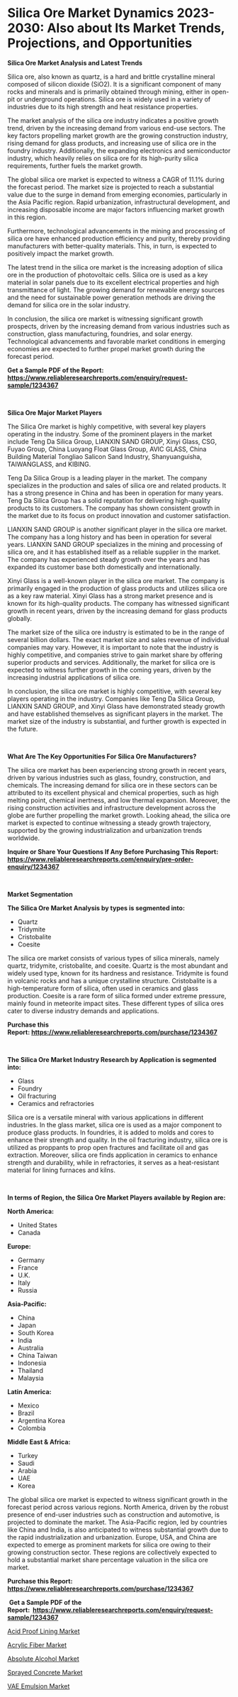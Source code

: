 <p><h1>Silica Ore Market Dynamics 2023-2030: Also about Its Market Trends, Projections, and Opportunities</h1></p><p><strong>Silica Ore Market Analysis and Latest Trends</strong></p>
<p><p>Silica ore, also known as quartz, is a hard and brittle crystalline mineral composed of silicon dioxide (SiO2). It is a significant component of many rocks and minerals and is primarily obtained through mining, either in open-pit or underground operations. Silica ore is widely used in a variety of industries due to its high strength and heat resistance properties.</p><p>The market analysis of the silica ore industry indicates a positive growth trend, driven by the increasing demand from various end-use sectors. The key factors propelling market growth are the growing construction industry, rising demand for glass products, and increasing use of silica ore in the foundry industry. Additionally, the expanding electronics and semiconductor industry, which heavily relies on silica ore for its high-purity silica requirements, further fuels the market growth.</p><p>The global silica ore market is expected to witness a CAGR of 11.1% during the forecast period. The market size is projected to reach a substantial value due to the surge in demand from emerging economies, particularly in the Asia Pacific region. Rapid urbanization, infrastructural development, and increasing disposable income are major factors influencing market growth in this region.</p><p>Furthermore, technological advancements in the mining and processing of silica ore have enhanced production efficiency and purity, thereby providing manufacturers with better-quality materials. This, in turn, is expected to positively impact the market growth.</p><p>The latest trend in the silica ore market is the increasing adoption of silica ore in the production of photovoltaic cells. Silica ore is used as a key material in solar panels due to its excellent electrical properties and high transmittance of light. The growing demand for renewable energy sources and the need for sustainable power generation methods are driving the demand for silica ore in the solar industry.</p><p>In conclusion, the silica ore market is witnessing significant growth prospects, driven by the increasing demand from various industries such as construction, glass manufacturing, foundries, and solar energy. Technological advancements and favorable market conditions in emerging economies are expected to further propel market growth during the forecast period.</p></p>
<p><strong>Get a Sample PDF of the Report:&nbsp; <a href="https://www.reliableresearchreports.com/enquiry/request-sample/1234367">https://www.reliableresearchreports.com/enquiry/request-sample/1234367</a></strong></p>
<p>&nbsp;</p>
<p><strong>Silica Ore Major Market Players</strong></p>
<p><p>The Silica Ore market is highly competitive, with several key players operating in the industry. Some of the prominent players in the market include Teng Da Silica Group, LIANXIN SAND GROUP, Xinyi Glass, CSG, Fuyao Group, China Luoyang Float Glass Group, AVIC GLASS, China Building Material Tongliao Salicon Sand Industry, Shanyuanguisha, TAIWANGLASS, and KIBING.</p><p>Teng Da Silica Group is a leading player in the market. The company specializes in the production and sales of silica ore and related products. It has a strong presence in China and has been in operation for many years. Teng Da Silica Group has a solid reputation for delivering high-quality products to its customers. The company has shown consistent growth in the market due to its focus on product innovation and customer satisfaction.</p><p>LIANXIN SAND GROUP is another significant player in the silica ore market. The company has a long history and has been in operation for several years. LIANXIN SAND GROUP specializes in the mining and processing of silica ore, and it has established itself as a reliable supplier in the market. The company has experienced steady growth over the years and has expanded its customer base both domestically and internationally.</p><p>Xinyi Glass is a well-known player in the silica ore market. The company is primarily engaged in the production of glass products and utilizes silica ore as a key raw material. Xinyi Glass has a strong market presence and is known for its high-quality products. The company has witnessed significant growth in recent years, driven by the increasing demand for glass products globally.</p><p>The market size of the silica ore industry is estimated to be in the range of several billion dollars. The exact market size and sales revenue of individual companies may vary. However, it is important to note that the industry is highly competitive, and companies strive to gain market share by offering superior products and services. Additionally, the market for silica ore is expected to witness further growth in the coming years, driven by the increasing industrial applications of silica ore.</p><p>In conclusion, the silica ore market is highly competitive, with several key players operating in the industry. Companies like Teng Da Silica Group, LIANXIN SAND GROUP, and Xinyi Glass have demonstrated steady growth and have established themselves as significant players in the market. The market size of the industry is substantial, and further growth is expected in the future.</p></p>
<p>&nbsp;</p>
<p><strong>What Are The Key Opportunities For Silica Ore Manufacturers?</strong></p>
<p><p>The silica ore market has been experiencing strong growth in recent years, driven by various industries such as glass, foundry, construction, and chemicals. The increasing demand for silica ore in these sectors can be attributed to its excellent physical and chemical properties, such as high melting point, chemical inertness, and low thermal expansion. Moreover, the rising construction activities and infrastructure development across the globe are further propelling the market growth. Looking ahead, the silica ore market is expected to continue witnessing a steady growth trajectory, supported by the growing industrialization and urbanization trends worldwide.</p></p>
<p><strong>Inquire or Share Your Questions If Any Before Purchasing This Report: <a href="https://www.reliableresearchreports.com/enquiry/pre-order-enquiry/1234367">https://www.reliableresearchreports.com/enquiry/pre-order-enquiry/1234367</a></strong></p>
<p>&nbsp;</p>
<p><strong>Market Segmentation</strong></p>
<p><strong>The Silica Ore Market Analysis by types is segmented into:</strong></p>
<p><ul><li>Quartz</li><li>Tridymite</li><li>Cristobalite</li><li>Coesite</li></ul></p>
<p><p>The silica ore market consists of various types of silica minerals, namely quartz, tridymite, cristobalite, and coesite. Quartz is the most abundant and widely used type, known for its hardness and resistance. Tridymite is found in volcanic rocks and has a unique crystalline structure. Cristobalite is a high-temperature form of silica, often used in ceramics and glass production. Coesite is a rare form of silica formed under extreme pressure, mainly found in meteorite impact sites. These different types of silica ores cater to diverse industry demands and applications.</p></p>
<p><strong>Purchase this Report:&nbsp;<a href="https://www.reliableresearchreports.com/purchase/1234367">https://www.reliableresearchreports.com/purchase/1234367</a></strong></p>
<p>&nbsp;</p>
<p><strong>The Silica Ore Market Industry Research by Application is segmented into:</strong></p>
<p><ul><li>Glass</li><li>Foundry</li><li>Oil fracturing</li><li>Ceramics and refractories</li></ul></p>
<p><p>Silica ore is a versatile mineral with various applications in different industries. In the glass market, silica ore is used as a major component to produce glass products. In foundries, it is added to molds and cores to enhance their strength and quality. In the oil fracturing industry, silica ore is utilized as proppants to prop open fractures and facilitate oil and gas extraction. Moreover, silica ore finds application in ceramics to enhance strength and durability, while in refractories, it serves as a heat-resistant material for lining furnaces and kilns.</p></p>
<p>&nbsp;</p>
<p><strong>In terms of Region, the Silica Ore Market Players available by Region are:</strong></p>
<p>
    <p> <strong> North America: </strong>
        <ul>
            <li>United States</li>
            <li>Canada</li>
        </ul>
        </p> 
    <p> <strong> Europe: </strong>
        <ul>
            <li>Germany</li>
            <li>France</li>
            <li>U.K.</li>
            <li>Italy</li>
            <li>Russia</li>
        </ul>
        </p> 
    <p> <strong> Asia-Pacific: </strong>
        <ul>
            <li>China</li>
            <li>Japan</li>
            <li>South Korea</li>
            <li>India</li>
            <li>Australia</li>
            <li>China Taiwan</li>
            <li>Indonesia</li>
            <li>Thailand</li>
            <li>Malaysia</li>
        </ul>
        </p> 
    <p> <strong> Latin America: </strong>
        <ul>
            <li>Mexico</li>
            <li>Brazil</li>
            <li>Argentina Korea</li>
            <li>Colombia</li>
        </ul>
        </p> 
    <p> <strong> Middle East & Africa: </strong>
        <ul>
            <li>Turkey</li>
            <li>Saudi</li>
            <li>Arabia</li>
            <li>UAE</li>
            <li>Korea</li>
        </ul>
    </p>
    </p>
<p><p>The global silica ore market is expected to witness significant growth in the forecast period across various regions. North America, driven by the robust presence of end-user industries such as construction and automotive, is projected to dominate the market. The Asia-Pacific region, led by countries like China and India, is also anticipated to witness substantial growth due to the rapid industrialization and urbanization. Europe, USA, and China are expected to emerge as prominent markets for silica ore owing to their growing construction sector. These regions are collectively expected to hold a substantial market share percentage valuation in the silica ore market.</p></p>
<p><strong>Purchase this Report: <a href="https://www.reliableresearchreports.com/purchase/1234367">https://www.reliableresearchreports.com/purchase/1234367</a></strong></p>
<p>&nbsp;<strong>Get a Sample PDF of the Report:&nbsp;&nbsp;<a href="https://www.reliableresearchreports.com/enquiry/request-sample/1234367">https://www.reliableresearchreports.com/enquiry/request-sample/1234367</a></strong></p>
<p><strong></strong></p>
<p><p><a href="https://github.com/rahu1503/Market-Research-Report-List-1/blob/main/acid-proof-lining-market.md">Acid Proof Lining Market</a></p><p><a href="https://github.com/rahu1501/Market-Research-Report-List-1/blob/main/acrylic-fiber-market.md">Acrylic Fiber Market</a></p><p><a href="https://github.com/gshchiplitsov/Market-Research-Report-List-1/blob/main/absolute-alcohol-market.md">Absolute Alcohol Market</a></p><p><a href="https://github.com/rahu1502/Market-Research-Report-List-1/blob/main/sprayed-concrete-market.md">Sprayed Concrete Market</a></p><p><a href="https://github.com/rahu1505/Market-Research-Report-List-1/blob/main/vae-emulsion-market.md">VAE Emulsion Market</a></p></p>